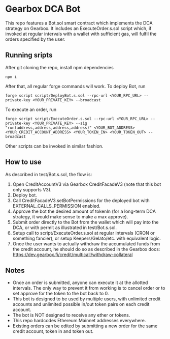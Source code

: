 # Gearbox DCA Bot
This repo features a Bot.sol smart contract which implements the DCA strategy on Gearbox. It includes an ExecuteOrder.s.sol script which, if invoked at regular intervals with a wallet with sufficient gas, will fulfil the orders specified by the user.
## Running sripts
After git cloning the repo, install npm dependencies 
```
npm i 
```
After that, all regular forge commands will work. 
To deploy Bot, run
```
forge script script/DeployBot.s.sol --rpc-url <YOUR_RPC_URL> --private-key <YOUR_PRIVATE_KEY> --broadcast
```
To execute an order, run
```
forge script script/ExecuteOrder.s.sol --rpc-url <YOUR_RPC_URL> --private-key <YOUR_PRIVATE_KEY> --sig "run(address,address,address,address)" <YOUR_BOT_ADDRESS> <YOUR_CREDIT_ACCOUNT_ADDRESS> <YOUR_TOKEN_IN> <YOUR_TOKEN_OUT> --broadcast
```
Other scripts can be invoked in similar fashion.
## How to use
As described in test/Bot.s.sol, the flow is:
1. Open CreditAccountV3 via Gearbox CreditFacadeV3 (note that this bot only supports V3).
2. Deploy bot.
3. Call CreditFacadeV3.setBotPermissions for the deployed bot with EXTERNAL_CALLS_PERMISSION enabled.
4. Approve the bot the desired amount of tokenIn (for a long-term DCA strategy, it would make sense to make a max approve).
5. Submit order directly to the Bot from the wallet which will pay into the DCA, or with permit as illustrated in test/Bot.s.sol.
6. Setup call to script/ExecuteOrder.s.sol at regular intervals (CRON or something fancier), or setup Keepers/Gelato/etc. with equivalent logic.
7. Once the user wants to actually withdraw the accumulated funds from the credit account, he should do so as described in the Gearbox docs: https://dev.gearbox.fi/credit/multicall/withdraw-collateral

## Notes
* Once an order is submitted, anyone can execute it at the allotted intervals. The only way to prevent it from working is to cancel order or to set approve for the token to the bot back to 0.
* This bot is designed to be used by multiple users, with unlimited credit accounts and unlimited possible in/out token pairs on each credit account.
* The bot is NOT designed to receive any ether or tokens.
* This repo hardcodes Ethereum Mainnet addresses everywhere.
* Existing orders can be edited by submitting a new order for the same credit account, token in and token out.
